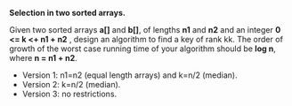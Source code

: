**Selection in two sorted arrays.**
  
Given two sorted arrays **a[]** and **b[]**, of lengths **n1** and **n2** and an integer **0 <= k <+ n1 + n2**
, design an algorithm to find a key of rank kk. The order of growth of the worst case running time of your algorithm should be **log n**, where **n = n1 + n2**.

* Version 1: n1=n2 (equal length arrays) and k=n/2 (median).
* Version 2: k=n/2 (median).
* Version 3: no restrictions.